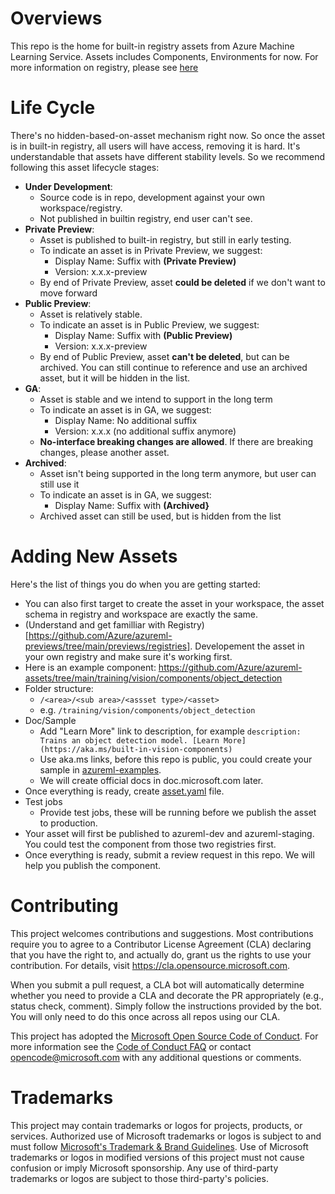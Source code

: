 # Overviews
This repo is the home for built-in registry assets from Azure Machine Learning Service. Assets includes Components, Environments for now. For more information on registry, please see [here](https://github.com/Azure/azureml-previews/tree/main/previews/registries)

# Life Cycle
There's no hidden-based-on-asset mechanism right now. So once the asset is in built-in registry, all users will have access, removing it is hard. It's understandable that assets have different stability levels. So we recommend following this asset lifecycle stages:
* **Under Development**: 
  * Source code is in repo, development against your own workspace/registry.
  * Not published in builtin registry, end user can't see.
* **Private Preview**: 
  * Asset is published to built-in registry, but still in early testing.
  * To indicate an asset is in Private Preview, we suggest:
    * Display Name: Suffix with **(Private Preview)**
    * Version: x.x.x-preview
  * By end of Private Preview, asset **could be deleted** if we don't want to move forward
* **Public Preview**:
  * Asset is relatively stable. 
  * To indicate an asset is in Public Preview, we suggest:
    * Display Name: Suffix with **(Public Preview)**
    * Version: x.x.x-preview
  * By end of Public Preview, asset **can't be deleted**, but can be archived. You can still continue to reference and use an archived asset, but it will be hidden in the list.
* **GA**: 
  * Asset is stable and we intend to support in the long term
  * To indicate an asset is in GA, we suggest:
    * Display Name: No additional suffix
    * Version: x.x.x (no additional suffix anymore)
  * **No-interface breaking changes are allowed**. If there are breaking changes, please another asset.
* **Archived**:
  * Asset isn't being supported in the long term anymore, but user can still use it
  * To indicate an asset is in GA, we suggest:
    * Display Name: Suffix with **(Archived}**
  * Archived asset can still be used, but is hidden from the list

# Adding New Assets
Here's the list of things you do when you are getting started:
* You can also first target to create the asset in your workspace, the asset schema in registry and workspace are exactly the same.
* (Understand and get familliar with Registry)[https://github.com/Azure/azureml-previews/tree/main/previews/registries]. Developement the asset in your own registry and make sure it's working first. 
* Here is an example component: https://github.com/Azure/azureml-assets/tree/main/training/vision/components/object_detection
* Folder structure:
  * ```/<area>/<sub area>/<assset type>/<asset>```
  * e.g. ```/training/vision/components/object_detection```
* Doc/Sample
  * Add "Learn More" link to description, for example
  ```description: Trains an object detection model. [Learn More](https://aka.ms/built-in-vision-components)```
  * Use aka.ms links, before this repo is public, you could create your sample in [azureml-examples](https://github.com/Azure/azureml-examples/tree/main).
  * We will create official docs in doc.microsoft.com later.
* Once everything is ready, create [asset.yaml](https://github.com/Azure/azureml-assets/blob/release/latest/component/train_object_detection_model/object_detection/asset.yaml) file.
* Test jobs
  * Provide test jobs, these will be running before we publish the asset to production.
* Your asset will first be published to azureml-dev and azureml-staging. You could test the component from those two registries first.
* Once everything is ready, submit a review request in this repo. We will help you publish the component.

# Contributing

This project welcomes contributions and suggestions.  Most contributions require you to agree to a
Contributor License Agreement (CLA) declaring that you have the right to, and actually do, grant us
the rights to use your contribution. For details, visit https://cla.opensource.microsoft.com.

When you submit a pull request, a CLA bot will automatically determine whether you need to provide
a CLA and decorate the PR appropriately (e.g., status check, comment). Simply follow the instructions
provided by the bot. You will only need to do this once across all repos using our CLA.

This project has adopted the [Microsoft Open Source Code of Conduct](https://opensource.microsoft.com/codeofconduct/).
For more information see the [Code of Conduct FAQ](https://opensource.microsoft.com/codeofconduct/faq/) or
contact [opencode@microsoft.com](mailto:opencode@microsoft.com) with any additional questions or comments.

# Trademarks

This project may contain trademarks or logos for projects, products, or services. Authorized use of Microsoft 
trademarks or logos is subject to and must follow 
[Microsoft's Trademark & Brand Guidelines](https://www.microsoft.com/en-us/legal/intellectualproperty/trademarks/usage/general).
Use of Microsoft trademarks or logos in modified versions of this project must not cause confusion or imply Microsoft sponsorship.
Any use of third-party trademarks or logos are subject to those third-party's policies.
